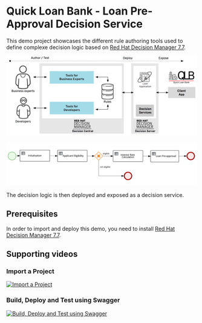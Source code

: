 # Quick Loan Bank - Loan Pre-Approval Decision Service

This demo project showcases the different rule authoring tools used to define complexe  decision logic based on [Red Hat Decision Manager 7.7](https://www.redhat.com/en/technologies/jboss-middleware/businessrules).

![qlb rhdm 7.6 demo](global/qlb_rhdm.png?raw=true)

![qlb rhdm 7.6 decision flow](global/decision-flow.png)

The decision logic is then deployed and exposed as a decision service.

## Prerequisites
In order to import and deploy this demo, you need to install [Red Hat Decision Manager 7.7](https://github.com/jbossdemocentral/rhdm7-install-demo).


## Supporting videos 

### Import a Project
[![Import a Project](https://i.imgur.com/1UkM1kj.pngj)](https://vimeo.com/259895728 "Import a Project")

### Build, Deploy and Test using Swagger
[![Build, Deploy and Test using Swagger](https://i.imgur.com/BreR7A7.png)](https://vimeo.com/259896609 "Build, Deploy and Test using Swagger")
